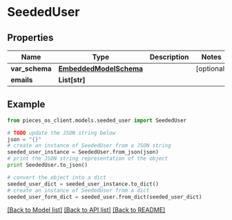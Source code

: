 # SeededUser



## Properties

Name | Type | Description | Notes
------------ | ------------- | ------------- | -------------
**var_schema** | [**EmbeddedModelSchema**](EmbeddedModelSchema.md) |  | [optional] 
**emails** | **List[str]** |  | 

## Example

```python
from pieces_os_client.models.seeded_user import SeededUser

# TODO update the JSON string below
json = "{}"
# create an instance of SeededUser from a JSON string
seeded_user_instance = SeededUser.from_json(json)
# print the JSON string representation of the object
print SeededUser.to_json()

# convert the object into a dict
seeded_user_dict = seeded_user_instance.to_dict()
# create an instance of SeededUser from a dict
seeded_user_form_dict = seeded_user.from_dict(seeded_user_dict)
```
[[Back to Model list]](../README.md#documentation-for-models) [[Back to API list]](../README.md#documentation-for-api-endpoints) [[Back to README]](../README.md)


